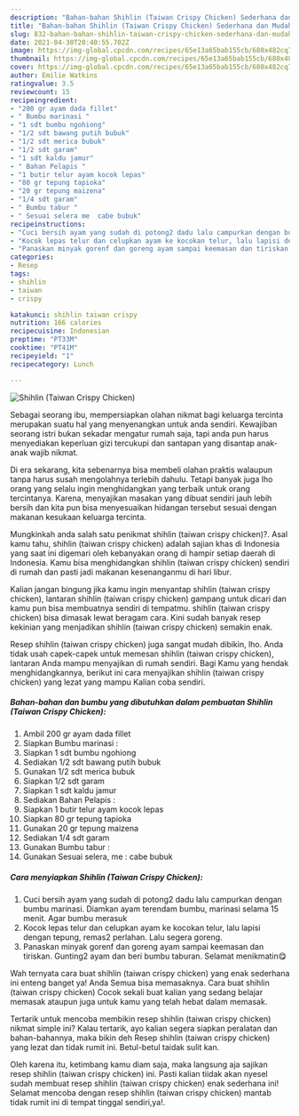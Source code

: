 ```yaml
---
description: "Bahan-bahan Shihlin (Taiwan Crispy Chicken) Sederhana dan Mudah Dibuat"
title: "Bahan-bahan Shihlin (Taiwan Crispy Chicken) Sederhana dan Mudah Dibuat"
slug: 832-bahan-bahan-shihlin-taiwan-crispy-chicken-sederhana-dan-mudah-dibuat
date: 2021-04-30T20:40:55.702Z
image: https://img-global.cpcdn.com/recipes/65e13a65bab155cb/680x482cq70/shihlin-taiwan-crispy-chicken-foto-resep-utama.jpg
thumbnail: https://img-global.cpcdn.com/recipes/65e13a65bab155cb/680x482cq70/shihlin-taiwan-crispy-chicken-foto-resep-utama.jpg
cover: https://img-global.cpcdn.com/recipes/65e13a65bab155cb/680x482cq70/shihlin-taiwan-crispy-chicken-foto-resep-utama.jpg
author: Emilie Watkins
ratingvalue: 3.5
reviewcount: 15
recipeingredient:
- "200 gr ayam dada fillet"
- " Bumbu marinasi "
- "1 sdt bumbu ngohiong"
- "1/2 sdt bawang putih bubuk"
- "1/2 sdt merica bubuk"
- "1/2 sdt garam"
- "1 sdt kaldu jamur"
- " Bahan Pelapis "
- "1 butir telur ayam kocok lepas"
- "80 gr tepung tapioka"
- "20 gr tepung maizena"
- "1/4 sdt garam"
- " Bumbu tabur "
- " Sesuai selera me  cabe bubuk"
recipeinstructions:
- "Cuci bersih ayam yang sudah di potong2 dadu lalu campurkan dengan bumbu marinasi. Diamkan ayam terendam bumbu, marinasi selama 15 menit. Agar bumbu merasuk"
- "Kocok lepas telur dan celupkan ayam ke kocokan telur, lalu lapisi dengan tepung, remas2 perlahan. Lalu segera goreng."
- "Panaskan minyak gorenf dan goreng ayam sampai keemasan dan tiriskan. Gunting2 ayam dan beri bumbu taburan. Selamat menikmatin😋"
categories:
- Resep
tags:
- shihlin
- taiwan
- crispy

katakunci: shihlin taiwan crispy 
nutrition: 166 calories
recipecuisine: Indonesian
preptime: "PT33M"
cooktime: "PT41M"
recipeyield: "1"
recipecategory: Lunch

---
```



![Shihlin (Taiwan Crispy Chicken)](https://img-global.cpcdn.com/recipes/65e13a65bab155cb/680x482cq70/shihlin-taiwan-crispy-chicken-foto-resep-utama.jpg)

Sebagai seorang ibu, mempersiapkan olahan nikmat bagi keluarga tercinta merupakan suatu hal yang menyenangkan untuk anda sendiri. Kewajiban seorang istri bukan sekadar mengatur rumah saja, tapi anda pun harus menyediakan keperluan gizi tercukupi dan santapan yang disantap anak-anak wajib nikmat.

Di era  sekarang, kita sebenarnya bisa membeli olahan praktis walaupun tanpa harus susah mengolahnya terlebih dahulu. Tetapi banyak juga lho orang yang selalu ingin menghidangkan yang terbaik untuk orang tercintanya. Karena, menyajikan masakan yang dibuat sendiri jauh lebih bersih dan kita pun bisa menyesuaikan hidangan tersebut sesuai dengan makanan kesukaan keluarga tercinta. 



Mungkinkah anda salah satu penikmat shihlin (taiwan crispy chicken)?. Asal kamu tahu, shihlin (taiwan crispy chicken) adalah sajian khas di Indonesia yang saat ini digemari oleh kebanyakan orang di hampir setiap daerah di Indonesia. Kamu bisa menghidangkan shihlin (taiwan crispy chicken) sendiri di rumah dan pasti jadi makanan kesenanganmu di hari libur.

Kalian jangan bingung jika kamu ingin menyantap shihlin (taiwan crispy chicken), lantaran shihlin (taiwan crispy chicken) gampang untuk dicari dan kamu pun bisa membuatnya sendiri di tempatmu. shihlin (taiwan crispy chicken) bisa dimasak lewat beragam cara. Kini sudah banyak resep kekinian yang menjadikan shihlin (taiwan crispy chicken) semakin enak.

Resep shihlin (taiwan crispy chicken) juga sangat mudah dibikin, lho. Anda tidak usah capek-capek untuk memesan shihlin (taiwan crispy chicken), lantaran Anda mampu menyajikan di rumah sendiri. Bagi Kamu yang hendak menghidangkannya, berikut ini cara menyajikan shihlin (taiwan crispy chicken) yang lezat yang mampu Kalian coba sendiri.

<!--inarticleads1-->

##### Bahan-bahan dan bumbu yang dibutuhkan dalam pembuatan Shihlin (Taiwan Crispy Chicken):

1. Ambil 200 gr ayam dada fillet
1. Siapkan  Bumbu marinasi :
1. Siapkan 1 sdt bumbu ngohiong
1. Sediakan 1/2 sdt bawang putih bubuk
1. Gunakan 1/2 sdt merica bubuk
1. Siapkan 1/2 sdt garam
1. Siapkan 1 sdt kaldu jamur
1. Sediakan  Bahan Pelapis :
1. Siapkan 1 butir telur ayam kocok lepas
1. Siapkan 80 gr tepung tapioka
1. Gunakan 20 gr tepung maizena
1. Sediakan 1/4 sdt garam
1. Gunakan  Bumbu tabur :
1. Gunakan  Sesuai selera, me : cabe bubuk




<!--inarticleads2-->

##### Cara menyiapkan Shihlin (Taiwan Crispy Chicken):

1. Cuci bersih ayam yang sudah di potong2 dadu lalu campurkan dengan bumbu marinasi. Diamkan ayam terendam bumbu, marinasi selama 15 menit. Agar bumbu merasuk
1. Kocok lepas telur dan celupkan ayam ke kocokan telur, lalu lapisi dengan tepung, remas2 perlahan. Lalu segera goreng.
1. Panaskan minyak gorenf dan goreng ayam sampai keemasan dan tiriskan. Gunting2 ayam dan beri bumbu taburan. Selamat menikmatin😋




Wah ternyata cara buat shihlin (taiwan crispy chicken) yang enak sederhana ini enteng banget ya! Anda Semua bisa memasaknya. Cara buat shihlin (taiwan crispy chicken) Cocok sekali buat kalian yang sedang belajar memasak ataupun juga untuk kamu yang telah hebat dalam memasak.

Tertarik untuk mencoba membikin resep shihlin (taiwan crispy chicken) nikmat simple ini? Kalau tertarik, ayo kalian segera siapkan peralatan dan bahan-bahannya, maka bikin deh Resep shihlin (taiwan crispy chicken) yang lezat dan tidak rumit ini. Betul-betul taidak sulit kan. 

Oleh karena itu, ketimbang kamu diam saja, maka langsung aja sajikan resep shihlin (taiwan crispy chicken) ini. Pasti kalian tiidak akan nyesel sudah membuat resep shihlin (taiwan crispy chicken) enak sederhana ini! Selamat mencoba dengan resep shihlin (taiwan crispy chicken) mantab tidak rumit ini di tempat tinggal sendiri,ya!.

